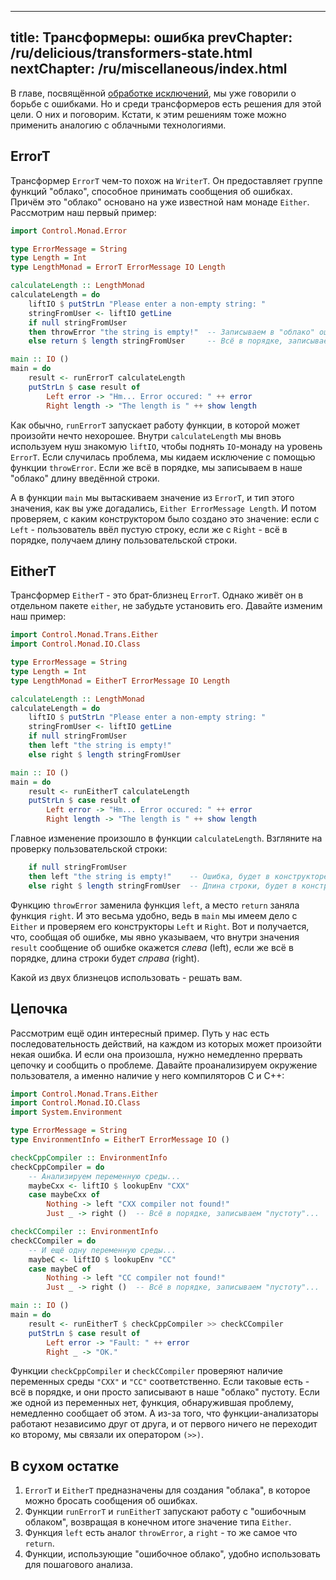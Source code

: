 ----
title: Трансформеры: ошибка
prevChapter: /ru/delicious/transformers-state.html
nextChapter: /ru/miscellaneous/index.html
----

В главе, посвящённой [обработке исключений](http://ohaskell.dshevchenko.biz/ru/io/exceptions-handling.html), мы уже говорили о борьбе с ошибками. Но и среди трансформеров есть решения для этой цели. О них и поговорим. Кстати, к этим решениям тоже можно применить аналогию с облачными технологиями.

## ErrorT

Трансформер `ErrorT` чем-то похож на `WriterT`. Он предоставляет группе функций "облако", способное принимать сообщения об ошибках. Причём это "облако" основано на уже известной нам монаде `Either`. Рассмотрим наш первый пример:

```haskell
import Control.Monad.Error

type ErrorMessage = String
type Length = Int
type LengthMonad = ErrorT ErrorMessage IO Length

calculateLength :: LengthMonad
calculateLength = do
    liftIO $ putStrLn "Please enter a non-empty string: "
    stringFromUser <- liftIO getLine
    if null stringFromUser
    then throwError "the string is empty!"  -- Записываем в "облако" ошибку... 
    else return $ length stringFromUser     -- Всё в порядке, записываем длину...

main :: IO ()
main = do
    result <- runErrorT calculateLength
    putStrLn $ case result of
        Left error -> "Hm... Error occured: " ++ error
        Right length -> "The length is " ++ show length
```

Как обычно, `runErrorT` запускает работу функции, в которой может произойти нечто нехорошее. Внутри `calculateLength` мы вновь используем нуш знакомую `liftIO`, чтобы поднять `IO`-монаду на уровень `ErrorT`. Если случилась проблема, мы кидаем исключение с помощью функции `throwError`. Если же всё в порядке, мы записываем в наше "облако" длину введённой строки.

А в функции `main` мы вытаскиваем значение из `ErrorT`, и тип этого значения, как вы уже догадались, `Either ErrorMessage Length`. И потом проверяем, с каким конструктором было создано это значение: если с `Left` - пользователь ввёл пустую строку, если же с `Right` - всё в порядке, получаем длину пользовательской строки.

## EitherT

Трансформер `EitherT` - это брат-близнец `ErrorT`. Однако живёт он в отдельном пакете `either`, не забудьте установить его. Давайте изменим наш пример:

```haskell
import Control.Monad.Trans.Either
import Control.Monad.IO.Class 

type ErrorMessage = String
type Length = Int
type LengthMonad = EitherT ErrorMessage IO Length

calculateLength :: LengthMonad
calculateLength = do
    liftIO $ putStrLn "Please enter a non-empty string: "
    stringFromUser <- liftIO getLine
    if null stringFromUser
    then left "the string is empty!"
    else right $ length stringFromUser

main :: IO ()
main = do
    result <- runEitherT calculateLength
    putStrLn $ case result of
        Left error -> "Hm... Error occured: " ++ error
        Right length -> "The length is " ++ show length
```

Главное изменение произошло в функции `calculateLength`. Взгляните на проверку пользовательской строки:

```haskell
    if null stringFromUser
    then left "the string is empty!"    -- Ошибка, будет в конструкторе Left...
    else right $ length stringFromUser  -- Длина строки, будет в конструкторе Right...
```

Функцию `throwError` заменила функция `left`, а место `return` заняла функция `right`. И это весьма удобно, ведь в `main` мы имеем дело с `Either` и проверяем его конструкторы `Left` и `Right`. Вот и получается, что, сообщая об ошибке, мы явно указываем, что внутри значения `result` сообщение об ошибке окажется *слева* (left), если же всё в порядке, длина строки будет *справа* (right).

Какой из двух близнецов использовать - решать вам.

## Цепочка

Рассмотрим ещё один интересный пример. Путь у нас есть последовательность действий, на каждом из которых может произойти некая ошибка. И если она произошла, нужно немедленно прервать цепочку и сообщить о проблеме. Давайте проанализируем окружение пользователя, а именно наличие у него компиляторов C и C++:

```haskell
import Control.Monad.Trans.Either
import Control.Monad.IO.Class 
import System.Environment 

type ErrorMessage = String
type EnvironmentInfo = EitherT ErrorMessage IO ()

checkCppCompiler :: EnvironmentInfo
checkCppCompiler = do
    -- Анализируем переменную среды...
    maybeCxx <- liftIO $ lookupEnv "CXX"
    case maybeCxx of
        Nothing -> left "CXX compiler not found!"
        Just _ -> right ()  -- Всё в порядке, записываем "пустоту"...

checkCCompiler :: EnvironmentInfo
checkCCompiler = do
    -- И ещё одну переменную среды...
    maybeC <- liftIO $ lookupEnv "CC"
    case maybeC of
        Nothing -> left "CC compiler not found!"
        Just _ -> right ()  -- Всё в порядке, записываем "пустоту"...

main :: IO ()
main = do
    result <- runEitherT $ checkCppCompiler >> checkCCompiler
    putStrLn $ case result of
        Left error -> "Fault: " ++ error
        Right _ -> "OK."
```

Функции `checkCppCompiler` и `checkCCompiler` проверяют наличие переменных среды `"CXX"` и `"CC"` соответственно. Если таковые есть - всё в порядке, и они просто записывают в наше "облако" пустоту. Если же одной из переменных нет, функция, обнаружившая проблему, немедленно сообщает об этом. А из-за того, что функции-анализаторы работают независимо друг от друга, и от первого ничего не переходит ко второму, мы связали их оператором `(>>)`. 

## В сухом остатке

1. `ErrorT` и `EitherT` предназначены для создания "облака", в которое можно бросать сообщения об ошибках.
2. Функции `runErrorT` и `runEitherT` запускают работу с "ошибочным облаком", возвращая в конечном итоге значение типа `Either`.
3. Функция `left` есть аналог `throwError`, а `right` - то же самое что `return`.
4. Функции, использующие "ошибочное облако", удобно использовать для пошагового анализа.

